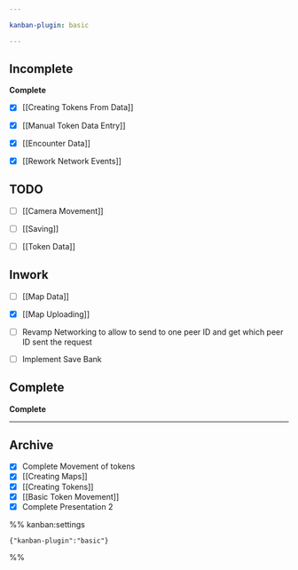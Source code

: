 ```yaml
---

kanban-plugin: basic

---
```


## Incomplete

**Complete**
- [x] [[Creating Tokens From Data]]
- [x] [[Manual Token Data Entry]]
- [x] [[Encounter Data]]
- [x] [[Rework Network Events]]


## TODO

- [ ] [[Camera Movement]]
- [ ] [[Saving]]
- [ ] [[Token Data]]


## Inwork

- [ ] [[Map Data]]
- [x] [[Map Uploading]]
- [ ] Revamp Networking to allow to send to one peer ID and get which peer ID sent the request
- [ ] Implement Save Bank


## Complete

**Complete**


***

## Archive

- [x] Complete Movement of tokens
- [x] [[Creating Maps]]
- [x] [[Creating Tokens]]
- [x] [[Basic Token Movement]]
- [x] Complete Presentation 2

%% kanban:settings
```
{"kanban-plugin":"basic"}
```
%%